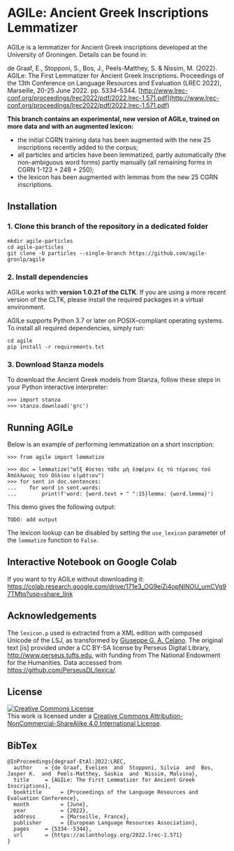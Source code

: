 
# AGILe: Ancient Greek Inscriptions Lemmatizer
AGILe is a lemmatizer for Ancient Greek inscriptions developed at the University of Groningen. Details can be found in:

de Graaf, E., Stopponi, S., Bos, J., Peels-Matthey, S. & Nissim, M. (2022). AGILe: The First Lemmatizer for Ancient Greek Inscriptions. Proceedings of the 13th Conference on Language Resources and Evaluation (LREC 2022), Marseille, 20-25 June 2022. pp. 5334–5344. [http://www.lrec-conf.org/proceedings/lrec2022/pdf/2022.lrec-1.571.pdf](http://www.lrec-conf.org/proceedings/lrec2022/pdf/2022.lrec-1.571.pdf)

**This branch contains an experimental, new version of AGILe, trained on more data and with an augmented lexicon:** 
- the initial CGRN training data has been augmented with the new 25 inscriptions recently added to the corpus;
- all particles and articles have been lemmatized, partly automatically (the non-ambiguous word forms) partly manually (all remaining forms in CGRN 1-123 + 248 + 250);
- the lexicon has been augmented with lemmas from the new 25 CGRN inscriptions.

## Installation
### 1. Clone this branch of the repository in a dedicated folder
```
mkdir agile-particles
cd agile-particles
git clone -b particles --single-branch https://github.com/agile-gronlp/agile
```

### 2. Install dependencies
AGILe works with **version 1.0.21 of the CLTK**. If you are using a more recent version of the CLTK, please install the required packages in a virtual environment.

AGILe supports Python 3.7 or later on POSIX–compliant operating systems. To install all required dependencies, simply run:

```
cd agile
pip install -r requirements.txt
```

### 3. Download Stanza models
To download the Ancient Greek models from Stanza, follow these steps in your Python interactive interpreter:

```
>>> import stanza
>>> stanza.download('grc')
```

## Running AGILe
Below is an example of performing lemmatization on a short inscription:

```
>>> from agile import lemmatize

>>> doc = lemmatize("αἲξ θύεται τάδε μὴ ἐσφέρεν ἐς τὸ τέμενος τοῦ Ἀπόλλωνος τοῦ Οὐλίου εἱμάτιον")
>>> for sent in doc.sentences:
...    for word in sent.words:
...        print(f'word: {word.text + " ":15}lemma: {word.lemma}')
```

This demo gives the following output:
```
TODO: add output
```
The lexicon lookup can be disabled by setting the `use_lexicon` parameter of the `lemmatize` function to `False`.

## Interactive Notebook on Google Colab
If you want to try AGILe without downloading it: https://colab.research.google.com/drive/171e3_OG9eiZi4opNINOU_umCVg97TMtq?usp=share_link

## Acknowledgements
The `lexicon.p` used is extracted from a XML edition with composed Unicode of the LSJ, as transformed by [Giuseppe G. A. Celano](https://github.com/gcelano/LSJ_GreekUnicode). The original text [is] provided under a CC BY-SA license by Perseus Digital Library, http://www.perseus.tufts.edu, with funding from The National Endowment for the Humanities.
Data accessed from https://github.com/PerseusDL/lexica/.

## License
<a rel="license" href="http://creativecommons.org/licenses/by-nc-sa/4.0/"><img alt="Creative Commons License" style="border-width:0" src="https://i.creativecommons.org/l/by-nc-sa/4.0/88x31.png" /></a><br />This work is licensed under a <a rel="license" href="http://creativecommons.org/licenses/by-nc-sa/4.0/">Creative Commons Attribution-NonCommercial-ShareAlike 4.0 International License</a>.

## BibTex
```
@InProceedings{degraaf-EtAl:2022:LREC,
  author    = {de Graaf, Evelien  and  Stopponi, Silvia  and  Bos, Jasper K.  and  Peels-Matthey, Saskia  and  Nissim, Malvina},
  title     = {AGILe: The First Lemmatizer for Ancient Greek Inscriptions},
  booktitle      = {Proceedings of the Language Resources and Evaluation Conference},
  month          = {June},
  year           = {2022},
  address        = {Marseille, France},
  publisher      = {European Language Resources Association},
  pages     = {5334--5344},
  url       = {https://aclanthology.org/2022.lrec-1.571}
}
```
